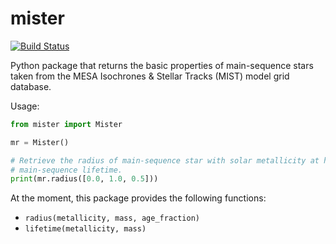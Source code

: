 # mister

[![Build Status](https://travis-ci.org/guillochon/mister.svg?branch=master)](https://travis-ci.org/guillochon/mister)

Python package that returns the basic properties of main-sequence stars taken from the MESA Isochrones & Stellar Tracks (MIST) model grid database.

Usage:

```python
from mister import Mister

mr = Mister()

# Retrieve the radius of main-sequence star with solar metallicity at half its
# main-sequence lifetime.
print(mr.radius([0.0, 1.0, 0.5]))
```

At the moment, this package provides the following functions:

*   `radius(metallicity, mass, age_fraction)`
*   `lifetime(metallicity, mass)`

